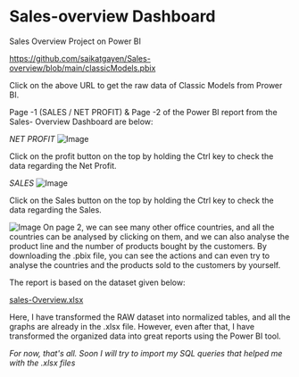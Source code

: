 # Sales-overview Dashboard
Sales Overview Project on Power BI

https://github.com/saikatgayen/Sales-overview/blob/main/classicModels.pbix

Click on the above URL to get the raw data of Classic Models from Prower BI.

Page -1 (SALES / NET PROFIT) & Page -2 of the Power BI report from the Sales- Overview Dashboard are below:

*NET PROFIT*
![Image](https://github.com/user-attachments/assets/dee4249a-3ca9-44af-b56f-bc4f4ece7935)

Click on the profit button on the top by holding the Ctrl key to check the data regarding the Net Profit.

*SALES*
![Image](https://github.com/user-attachments/assets/400af0e6-8993-4959-81f0-2dbc904272d9)

Click on the Sales button on the top by holding the Ctrl key to check the data regarding the Sales.

![Image](https://github.com/user-attachments/assets/21e2e904-e888-4fbd-980a-2235890dc5a5)
On page 2, we can see many other office countries, and all the countries can be analysed by clicking on them, and we can also analyse the product line and the number of products bought by the customers.
By downloading the .pbix file, you can see the actions and can even try to analyse the countries and the products sold to the customers by yourself.

The report is based on the dataset given below: 

[sales-Overview.xlsx](https://github.com/user-attachments/files/20632383/sales-Overview.xlsx)

Here, I have transformed the RAW dataset into normalized tables, and all the graphs are already in the .xlsx file. However, even after that, I have transformed the organized data into great reports using the Power BI tool.

*For now, that's all. Soon I will try to import my SQL queries that helped me with the .xlsx files*

